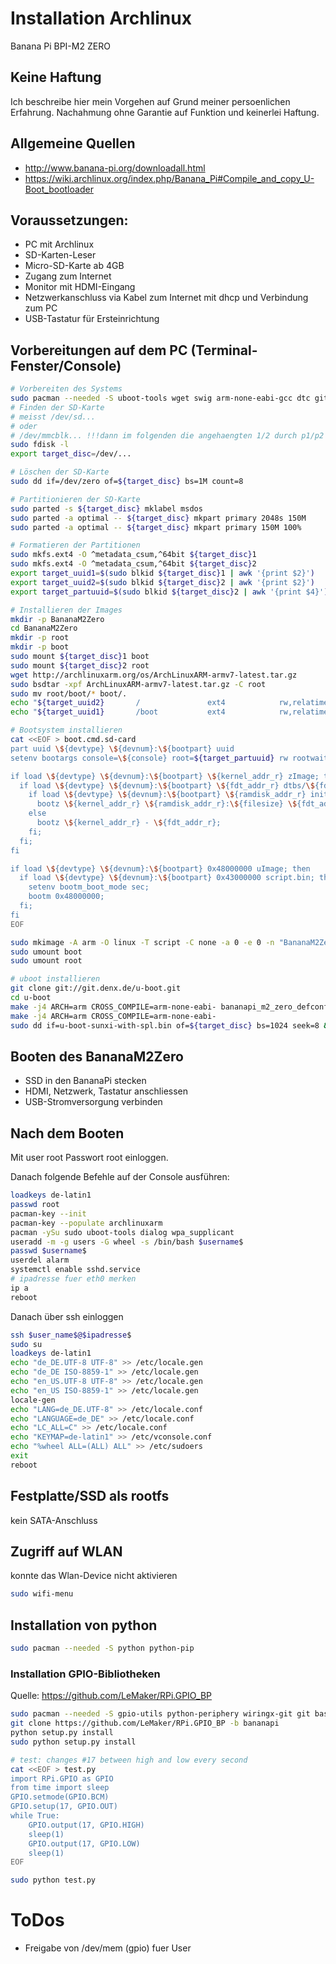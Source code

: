 # Installation Archlinux 

Banana Pi BPI-M2 ZERO

## Keine Haftung
Ich beschreibe hier mein Vorgehen auf Grund meiner persoenlichen Erfahrung. Nachahmung ohne Garantie auf Funktion und keinerlei Haftung.

## Allgemeine Quellen
- http://www.banana-pi.org/downloadall.html
- https://wiki.archlinux.org/index.php/Banana_Pi#Compile_and_copy_U-Boot_bootloader


## Voraussetzungen:
- PC mit Archlinux
- SD-Karten-Leser
- Micro-SD-Karte ab 4GB
- Zugang zum Internet
- Monitor mit HDMI-Eingang 
- Netzwerkanschluss via Kabel zum Internet mit dhcp und Verbindung zum PC
- USB-Tastatur für Ersteinrichtung

## Vorbereitungen auf dem PC (Terminal-Fenster/Console)

```Bash
# Vorbereiten des Systems
sudo pacman --needed -S uboot-tools wget swig arm-none-eabi-gcc dtc git
# Finden der SD-Karte
# meisst /dev/sd... 
# oder 
# /dev/mmcblk... !!!dann im folgenden die angehaengten 1/2 durch p1/p2 austauschen!!!
sudo fdisk -l
export target_disc=/dev/...

# Löschen der SD-Karte
sudo dd if=/dev/zero of=${target_disc} bs=1M count=8

# Partitionieren der SD-Karte
sudo parted -s ${target_disc} mklabel msdos
sudo parted -a optimal -- ${target_disc} mkpart primary 2048s 150M
sudo parted -a optimal -- ${target_disc} mkpart primary 150M 100%

# Formatieren der Partitionen
sudo mkfs.ext4 -O ^metadata_csum,^64bit ${target_disc}1
sudo mkfs.ext4 -O ^metadata_csum,^64bit ${target_disc}2
export target_uuid1=$(sudo blkid ${target_disc}1 | awk '{print $2}')
export target_uuid2=$(sudo blkid ${target_disc}2 | awk '{print $2}')
export target_partuuid=$(sudo blkid ${target_disc}2 | awk '{print $4}')

# Installieren der Images
mkdir -p BananaM2Zero
cd BananaM2Zero
mkdir -p root
mkdir -p boot
sudo mount ${target_disc}1 boot
sudo mount ${target_disc}2 root
wget http://archlinuxarm.org/os/ArchLinuxARM-armv7-latest.tar.gz
sudo bsdtar -xpf ArchLinuxARM-armv7-latest.tar.gz -C root
sudo mv root/boot/* boot/.
echo "${target_uuid2}       /               ext4            rw,relatime     0 1" | sudo tee -a root/etc/fstab
echo "${target_uuid1}       /boot           ext4            rw,relatime     0 2" | sudo tee -a root/etc/fstab

# Bootsystem installieren
cat <<EOF > boot.cmd.sd-card
part uuid \${devtype} \${devnum}:\${bootpart} uuid
setenv bootargs console=\${console} root=${target_partuuid} rw rootwait

if load \${devtype} \${devnum}:\${bootpart} \${kernel_addr_r} zImage; then
  if load \${devtype} \${devnum}:\${bootpart} \${fdt_addr_r} dtbs/\${fdtfile}; then
    if load \${devtype} \${devnum}:\${bootpart} \${ramdisk_addr_r} initramfs-linux.img; then
      bootz \${kernel_addr_r} \${ramdisk_addr_r}:\${filesize} \${fdt_addr_r};
    else
      bootz \${kernel_addr_r} - \${fdt_addr_r};
    fi;
  fi;
fi

if load \${devtype} \${devnum}:\${bootpart} 0x48000000 uImage; then
  if load \${devtype} \${devnum}:\${bootpart} 0x43000000 script.bin; then
    setenv bootm_boot_mode sec;
    bootm 0x48000000;
  fi;
fi
EOF

sudo mkimage -A arm -O linux -T script -C none -a 0 -e 0 -n "BananaM2Zero boot script" -d boot.cmd.sd-card boot/boot.scr
sudo umount boot
sudo umount root

# uboot installieren
git clone git://git.denx.de/u-boot.git
cd u-boot
make -j4 ARCH=arm CROSS_COMPILE=arm-none-eabi- bananapi_m2_zero_defconfig
make -j4 ARCH=arm CROSS_COMPILE=arm-none-eabi-
sudo dd if=u-boot-sunxi-with-spl.bin of=${target_disc} bs=1024 seek=8 && sync

```

## Booten des BananaM2Zero
- SSD in den BananaPi stecken
- HDMI, Netzwerk, Tastatur anschliessen
- USB-Stromversorgung verbinden

## Nach dem Booten
Mit user root Passwort root einloggen.

Danach folgende Befehle auf der Console ausführen:
```bash
loadkeys de-latin1
passwd root
pacman-key --init
pacman-key --populate archlinuxarm
pacman -ySu sudo uboot-tools dialog wpa_supplicant
useradd -m -g users -G wheel -s /bin/bash $username$
passwd $username$
userdel alarm
systemctl enable sshd.service
# ipadresse fuer eth0 merken
ip a
reboot
```

Danach über ssh einloggen
```bash
ssh $user_name$@$ipadresse$
sudo su
loadkeys de-latin1
echo "de_DE.UTF-8 UTF-8" >> /etc/locale.gen
echo "de_DE ISO-8859-1" >> /etc/locale.gen
echo "en_US.UTF-8 UTF-8" >> /etc/locale.gen
echo "en_US ISO-8859-1" >> /etc/locale.gen
locale-gen
echo "LANG=de_DE.UTF-8" >> /etc/locale.conf
echo "LANGUAGE=de_DE" >> /etc/locale.conf
echo "LC_ALL=C" >> /etc/locale.conf
echo "KEYMAP=de-latin1" >> /etc/vconsole.conf
echo "%wheel ALL=(ALL) ALL" >> /etc/sudoers
exit
reboot
```

## Festplatte/SSD als rootfs
kein SATA-Anschluss 

## Zugriff auf WLAN
konnte das Wlan-Device nicht aktivieren
```bash
sudo wifi-menu
```

## Installation von python
```bash
sudo pacman --needed -S python python-pip
```

### Installation GPIO-Bibliotheken
Quelle: https://github.com/LeMaker/RPi.GPIO_BP
```bash
sudo pacman --needed -S gpio-utils python-periphery wiringx-git git base-devel
git clone https://github.com/LeMaker/RPi.GPIO_BP -b bananapi
python setup.py install
sudo python setup.py install

# test: changes #17 between high and low every second
cat <<EOF > test.py
import RPi.GPIO as GPIO
from time import sleep
GPIO.setmode(GPIO.BCM)
GPIO.setup(17, GPIO.OUT)
while True:
    GPIO.output(17, GPIO.HIGH)
    sleep(1)
    GPIO.output(17, GPIO.LOW)
    sleep(1)
EOF

sudo python test.py
```

# ToDos
- Freigabe von /dev/mem (gpio) fuer User
